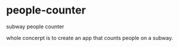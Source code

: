 # people-counter
subway people counter


whole concerpt is to create an app that counts people on a subway.
